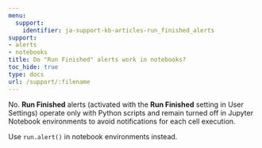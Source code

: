 ```yaml
---
menu:
  support:
    identifier: ja-support-kb-articles-run_finished_alerts
support:
- alerts
- notebooks
title: Do "Run Finished" alerts work in notebooks?
toc_hide: true
type: docs
url: /support/:filename
---
```


No. **Run Finished** alerts (activated with the **Run Finished** setting in User Settings) operate only with Python scripts and remain turned off in Jupyter Notebook environments to avoid notifications for each cell execution. 

Use `run.alert()` in notebook environments instead.